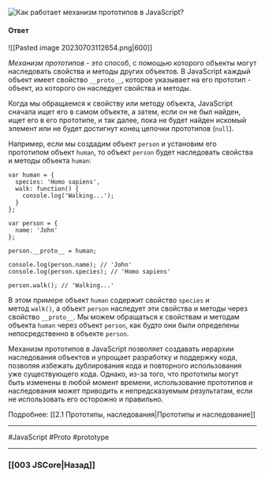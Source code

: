 ![Как работает механизм прототипов в JavaScript?](https://youtu.be/Sw4BlFLj2dg?t=85)

#### Ответ

![[Pasted image 20230703112654.png|600]]

*Механизм прототипов* - это способ, с помощью которого объекты могут наследовать свойства и методы других объектов. В JavaScript каждый объект имеет свойство `__proto__`, которое указывает на его прототип - объект, из которого он наследует свойства и методы.

Когда мы обращаемся к свойству или методу объекта, JavaScript сначала ищет его в самом объекте, а затем, если он не был найден, ищет его в его прототипе, и так далее, пока не будет найден искомый элемент или не будет достигнут конец цепочки прототипов (`null`).

Например, если мы создадим объект `person` и установим его прототипом объект `human`, то объект `person` будет наследовать свойства и методы объекта `human`:

```
var human = {
  species: 'Homo sapiens',
  walk: function() {
    console.log('Walking...');
  }
};

var person = {
  name: 'John'
};

person.__proto__ = human;

console.log(person.name); // 'John'
console.log(person.species); // 'Homo sapiens'

person.walk(); // 'Walking...'
```

В этом примере объект `human` содержит свойство `species` и метод `walk()`, а объект `person` наследует эти свойства и методы через свойство `__proto__`. Мы можем обращаться к свойствам и методам объекта `human` через объект `person`, как будто они были определены непосредственно в объекте `person`.

Механизм прототипов в JavaScript позволяет создавать иерархии наследования объектов и упрощает разработку и поддержку кода, позволяя избежать дублирования кода и повторного использования уже существующего кода. Однако, из-за того, что прототипы могут быть изменены в любой момент времени, использование прототипов и наследования может приводить к непредсказуемым результатам, если не использовать его осторожно и правильно.

Подробнее: [[2.1 Прототипы, наследования|Прототипы и наследование]]

___
#JavaScript #Proto #prototype 

___

### [[003 JSCore|Назад]]